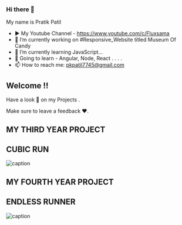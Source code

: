 ### Hi there 👋

My name is Pratik Patil 

- ▶️ My Youtube Channel - https://www.youtube.com/c/Fluxsama
- 🔭 I’m currently working on #Responsive_Website titled Museum Of Candy
- 🌱 I’m currently learning JavaScript...
- 📙 Going to learn - Angular, Node, React . . . .
- 📫 How to reach me: pkpatil7745@gmail.com

## Welcome !! 

Have a look 👀 on my Projects .

Make sure to leave a feedback ❤️.

## MY THIRD YEAR PROJECT
## CUBIC RUN 
![caption](https://user-images.githubusercontent.com/48413868/117247450-ddb7cf80-ae5b-11eb-8fdd-02f0a37949ae.gif)










## MY FOURTH YEAR PROJECT
## ENDLESS RUNNER
![caption]( https://user-images.githubusercontent.com/48413868/117250054-45701980-ae60-11eb-9362-aa7abaf18ca6.gif)


